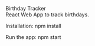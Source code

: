 Birthday Tracker <br/>
React Web App to track birthdays.

Installation:
npm install

Run the app:
npm start
